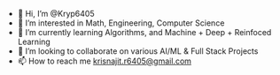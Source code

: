 - 👋 Hi, I’m @Kryp6405
- 👀 I’m interested in Math, Engineering, Computer Science
- 🌱 I’m currently learning Algorithms, and Machine + Deep + Reinfoced Learning
- 💞️ I’m looking to collaborate on various AI/ML & Full Stack Projects
- 📫 How to reach me krisnajit.r6405@gmail.com

<!---
Kryp6405/Kryp6405 is a ✨ special ✨ repository because its `README.md` (this file) appears on your GitHub profile.
You can click the Preview link to take a look at your changes.
--->

